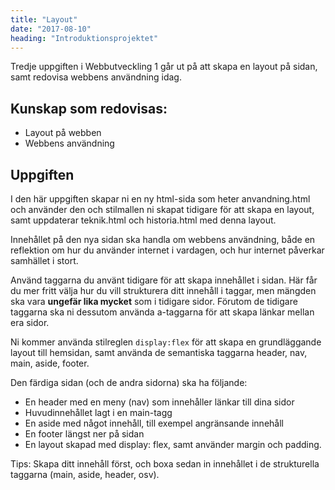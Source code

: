 ```yaml
---
title: "Layout"
date: "2017-08-10"
heading: "Introduktionsprojektet"
---
```


Tredje uppgiften i Webbutveckling 1 går ut på att skapa en layout på sidan, samt redovisa webbens användning idag.

## Kunskap som redovisas:

- Layout på webben
- Webbens användning

## Uppgiften

I den här uppgiften skapar ni en ny html-sida som heter anvandning.html och använder den och stilmallen ni skapat tidigare för att skapa en layout, samt uppdaterar teknik.html och historia.html med denna layout.

Innehållet på den nya sidan ska handla om webbens användning, både en reflektion om hur du använder internet i vardagen, och hur internet påverkar samhället i stort.

Använd taggarna du använt tidigare för att skapa innehållet i sidan. Här får du mer fritt välja hur du vill strukturera ditt innehåll i taggar, men mängden ska vara **ungefär lika mycket** som i tidigare sidor. Förutom de tidigare taggarna ska ni dessutom använda a-taggarna för att skapa länkar mellan era sidor.

Ni kommer använda stilreglen `display:flex` för att skapa en grundläggande layout till hemsidan, samt använda de semantiska taggarna header, nav, main, aside, footer.

Den färdiga sidan (och de andra sidorna) ska ha följande:

- En header med en meny (nav) som innehåller länkar till dina sidor
- Huvudinnehållet lagt i en main-tagg
- En aside med något innehåll, till exempel angränsande innehåll
- En footer längst ner på sidan
- En layout skapad med display: flex, samt använder margin och padding.

Tips: Skapa ditt innehåll först, och boxa sedan in innehållet i de strukturella taggarna (main, aside, header, osv).

